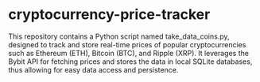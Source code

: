 # cryptocurrency-price-tracker
This repository contains a Python script named take_data_coins.py, designed to track and store real-time prices of popular cryptocurrencies such as Ethereum (ETH), Bitcoin (BTC), and Ripple (XRP). It leverages the Bybit API for fetching prices and stores the data in local SQLite databases, thus allowing for easy data access and persistence.
